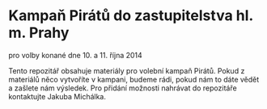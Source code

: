 Kampaň Pirátů do zastupitelstva hl. m. Prahy
=====================================================

pro volby konané dne 10. a 11. října 2014

Tento repozitář obsahuje materiály pro volební kampaň Pirátů. Pokud z materiálů něco vytvoříte v kampani, budeme rádi, pokud nám to dáte vědět a zašlete nám výsledek. Pro přidání možnosti nahrávat do repozitáře kontaktujte Jakuba Michálka. 
